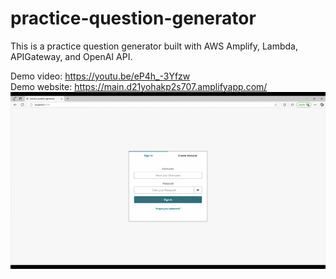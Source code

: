 # practice-question-generator

 This is a practice question generator built with AWS Amplify, Lambda, APIGateway, and OpenAI API.
 
 Demo video: https://youtu.be/eP4h_-3Yfzw
 <br />
 Demo website: https://main.d21yohakp2s707.amplifyapp.com/
 <br />
 <img src="practice question generator demo 20250312.gif">
